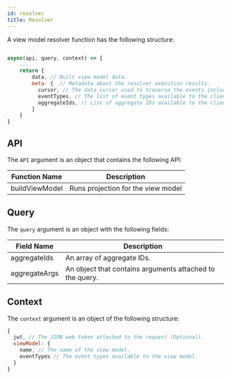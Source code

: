 ```yaml
---
id: resolver
title: Resolver
---
```


A view model resolver function has the following structure:

```js

async(api, query, context) => {
    ...
    return {
        data, // Built view model data.
        meta: {  // Metadata about the resolver execution results.
          cursor, // The data cursor used to traverse the events included into the query result set.
          eventTypes, // The list of event types available to the client.
          aggregateIds, // List of aggregate IDs available to the client.
        }
    }
}
```

## API

The `API` argument is an object that contains the following API:

| Function Name  | Description                        |
| -------------- | ---------------------------------- |
| buildViewModel | Runs projection for the view model |

## Query

The `query` argument is an object with the following fields:

| Field Name    | Description                                              |
| ------------- | -------------------------------------------------------- |
| aggregateIds  | An array of aggregate IDs.                               |
| aggregateArgs | An object that contains arguments attached to the query. |

## Context

The `context` argument is an object of the following structure:

```js
{
  jwt, // The JSON web token attached to the request (Optional).
  viewModel: {
    name, // The name of the view model.
    eventTypes // The event types available to the view model.
  }
}
```
